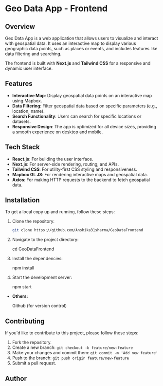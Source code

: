 # Geo Data App - Frontend

## Overview

Geo Data App is a web application that allows users to visualize and interact with geospatial data. It uses an interactive map to display various geographic data points, such as places or events, and includes features like data filtering and searching.

The frontend is built with **Next.js** and **Tailwind CSS** for a responsive and dynamic user interface.

## Features

- **Interactive Map**: Display geospatial data points on an interactive map using Mapbox.
- **Data Filtering**: Filter geospatial data based on specific parameters (e.g., location, name).
- **Search Functionality**: Users can search for specific locations or datasets.
- **Responsive Design**: The app is optimized for all device sizes, providing a smooth experience on desktop and mobile.

## Tech Stack

- **React.js**: For building the user interface.
- **Next.js**: For server-side rendering, routing, and APIs.
- **Tailwind CSS**: For utility-first CSS styling and responsiveness.
- **Mapbox GL JS**: For rendering interactive maps and geospatial data.
- **Axios**: For making HTTP requests to the backend to fetch geospatial data.

## Installation

To get a local copy up and running, follow these steps:

1. Clone the repository:

   ```bash
   git clone https://github.com/Anshika31sharma/GeoDataFrontend


2. Navigate to the project directory: 
   
   cd GeoDataFrontend

3. Install the dependencies:
   
   npm install
   
4. Start the development server:

   npm start

- **Others:**

   Github (for version control)
 

## Contributing

If you'd like to contribute to this project, please follow these steps:

1. Fork the repository.
2. Create a new branch: `git checkout -b feature/new-feature`
3. Make your changes and commit them: `git commit -m 'Add new feature'`
4. Push to the branch: `git push origin feature/new-feature`
5. Submit a pull request.

## Author
